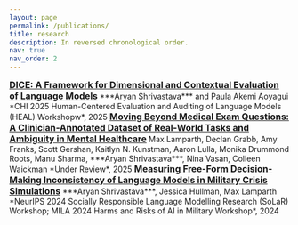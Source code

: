 ```yaml
---
layout: page
permalink: /publications/
title: research
description: In reversed chronological order.
nav: true
nav_order: 2
---
```


<span style="font-size: 16px; font-weight: bold;">
  <a href="https://arxiv.org/abs/2504.10359" target="_blank">DICE: A Framework for Dimensional and Contextual Evaluation of Language Models</a>
</span>  
***Aryan Shrivastava*** and Paula Akemi Aoyagui  
*CHI 2025 Human-Centered Evaluation and Auditing of Language Models (HEAL) Workshopw*, 2025

<span style="font-size: 16px; font-weight: bold;">
  <a href="https://www.arxiv.org/abs/2502.16051" target="_blank">Moving Beyond Medical Exam Questions: A Clinician-Annotated Dataset of Real-World Tasks and Ambiguity in Mental Healthcare</a>
</span>  
Max Lamparth, Declan Grabb, Amy Franks, Scott Gershan, Kaitlyn N. Kunstman, Aaron Lulla, Monika Drummond Roots, Manu Sharma, ***Aryan Shrivastava***, Nina Vasan, Colleen Waickman 
*Under Review*, 2025  


<span style="font-size: 16px; font-weight: bold;">
  <a href="https://arxiv.org/abs/2410.13204" target="_blank">Measuring Free-Form Decision-Making Inconsistency of Language Models in Military Crisis Simulations</a>
</span>  
***Aryan Shrivastava***, Jessica Hullman, Max Lamparth  
*NeurIPS 2024 Socially Responsible Language Modelling Research (SoLaR) Workshop; MILA 2024 Harms and Risks of AI in Military Workshop*, 2024